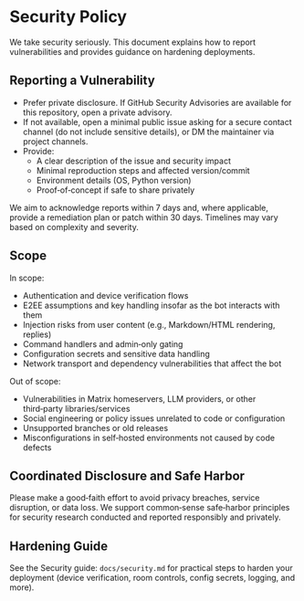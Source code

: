 # Security Policy

We take security seriously. This document explains how to report vulnerabilities and provides guidance on hardening deployments.

## Reporting a Vulnerability

- Prefer private disclosure. If GitHub Security Advisories are available for this repository, open a private advisory.
- If not available, open a minimal public issue asking for a secure contact channel (do not include sensitive details), or DM the maintainer via project channels.
- Provide:
  - A clear description of the issue and security impact
  - Minimal reproduction steps and affected version/commit
  - Environment details (OS, Python version)
  - Proof‑of‑concept if safe to share privately

We aim to acknowledge reports within 7 days and, where applicable, provide a remediation plan or patch within 30 days. Timelines may vary based on complexity and severity.

## Scope

In scope:

- Authentication and device verification flows
- E2EE assumptions and key handling insofar as the bot interacts with them
- Injection risks from user content (e.g., Markdown/HTML rendering, replies)
- Command handlers and admin‑only gating
- Configuration secrets and sensitive data handling
- Network transport and dependency vulnerabilities that affect the bot

Out of scope:

- Vulnerabilities in Matrix homeservers, LLM providers, or other third‑party libraries/services
- Social engineering or policy issues unrelated to code or configuration
- Unsupported branches or old releases
- Misconfigurations in self‑hosted environments not caused by code defects

## Coordinated Disclosure and Safe Harbor

Please make a good‑faith effort to avoid privacy breaches, service disruption, or data loss. We support common‑sense safe‑harbor principles for security research conducted and reported responsibly and privately.

## Hardening Guide

See the Security guide: `docs/security.md` for practical steps to harden your deployment (device verification, room controls, config secrets, logging, and more).
